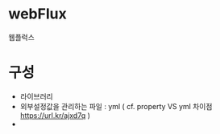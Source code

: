 # webFlux
웹플럭스


# 구성
- 라이브러리
- 외부설정값을 관리하는 파일 : yml
  ( cf. property VS yml 차이점 https://url.kr/ajxd7q ) 
- 
